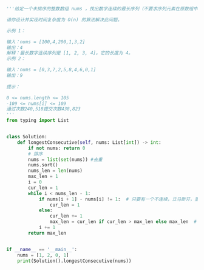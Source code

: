 
<BlogInfo title="57.最长连续序列" author="白日梦想猿" pv=0 read_times=0 pre_cost_time=0分47秒 category="leetcode" tag_list="['leetcode']" create_time="2022.04.03 19:33:00" update_time="2022.04.03 19:58:19" />

```python
'''给定一个未排序的整数数组 nums ，找出数字连续的最长序列（不要求序列元素在原数组中连续）的长度。

请你设计并实现时间复杂度为 O(n) 的算法解决此问题。

示例 1：

输入：nums = [100,4,200,1,3,2]
输出：4
解释：最长数字连续序列是 [1, 2, 3, 4]。它的长度为 4。
示例 2：

输入：nums = [0,3,7,2,5,8,4,6,0,1]
输出：9
 
提示：

0 <= nums.length <= 105
-109 <= nums[i] <= 109
通过次数240,518提交次数438,823
'''
from typing import List


class Solution:
    def longestConsecutive(self, nums: List[int]) -> int:
        if not nums: return 0
        # 排序
        nums = list(set(nums)) #去重
        nums.sort()
        nums_len = len(nums)
        max_len = 1
        i = 0
        cur_len = 1
        while i < nums_len - 1:
            if nums[i + 1] - nums[i] != 1:  # 只要有一个不连续，立马断开，重新计数
                cur_len = 1
            else:
                cur_len += 1
                max_len = cur_len if cur_len > max_len else max_len  # 更新最大长度
            i += 1
        return max_len


if __name__ == '__main__':
    nums = [1, 2, 0, 1]
    print(Solution().longestConsecutive(nums))

```
